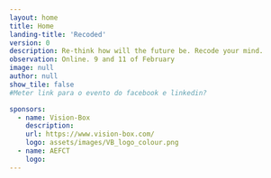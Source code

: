 ```yaml
---
layout: home
title: Home
landing-title: 'Recoded'
version: 0
description: Re-think how will the future be. Recode your mind. 
observation: Online. 9 and 11 of February
image: null
author: null
show_tile: false
#Meter link para o evento do facebook e linkedin?

sponsors:
  - name: Vision-Box
    description: 
    url: https://www.vision-box.com/
    logo: assets/images/VB_logo_colour.png
  - name: AEFCT
    logo: 
---
```

